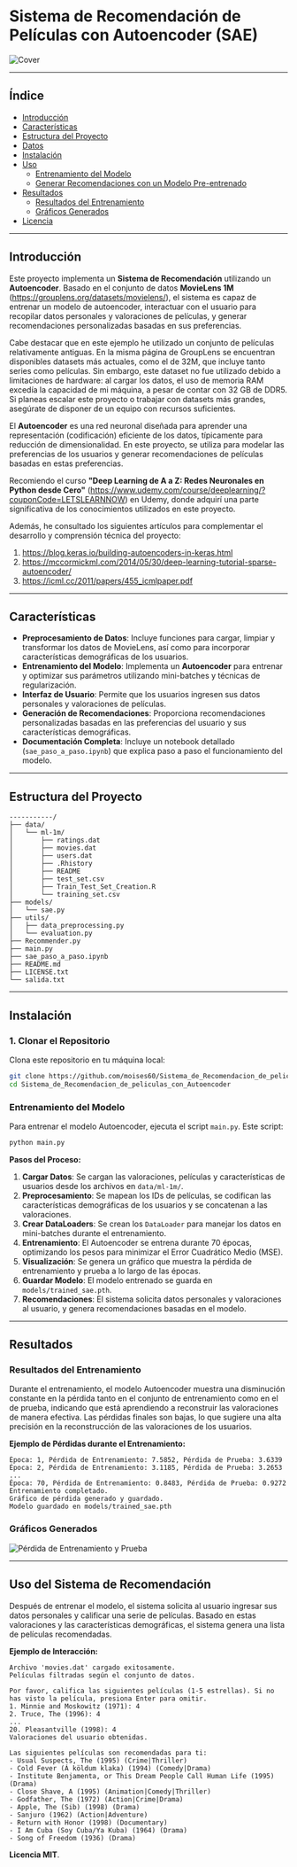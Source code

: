 # Sistema de Recomendación de Películas con Autoencoder (SAE)

![Cover](assets/cover.png)

---

## Índice

- [Introducción](#introducción)
- [Características](#características)
- [Estructura del Proyecto](#estructura-del-proyecto)
- [Datos](#datos)
- [Instalación](#instalación)
- [Uso](#uso)
  - [Entrenamiento del Modelo](#entrenamiento-del-modelo)
  - [Generar Recomendaciones con un Modelo Pre-entrenado](#generar-recomendaciones-con-un-modelo-pre-entrenado)
- [Resultados](#resultados)
  - [Resultados del Entrenamiento](#resultados-del-entrenamiento)
  - [Gráficos Generados](#gráficos-generados)
- [Licencia](#licencia)

---

## Introducción

Este proyecto implementa un **Sistema de Recomendación** utilizando un **Autoencoder**. Basado en el conjunto de datos **MovieLens 1M** (https://grouplens.org/datasets/movielens/), el sistema es capaz de entrenar un modelo de autoencoder, interactuar con el usuario para recopilar datos personales y valoraciones de películas, y generar recomendaciones personalizadas basadas en sus preferencias.

Cabe destacar que en este ejemplo he utilizado un conjunto de películas relativamente antiguas. En la misma página de GroupLens se encuentran disponibles datasets más actuales, como el de 32M, que incluye tanto series como películas. Sin embargo, este dataset no fue utilizado debido a limitaciones de hardware: al cargar los datos, el uso de memoria RAM excedía la capacidad de mi máquina, a pesar de contar con 32 GB de DDR5. Si planeas escalar este proyecto o trabajar con datasets más grandes, asegúrate de disponer de un equipo con recursos suficientes.

El **Autoencoder** es una red neuronal diseñada para aprender una representación (codificación) eficiente de los datos, típicamente para reducción de dimensionalidad. En este proyecto, se utiliza para modelar las preferencias de los usuarios y generar recomendaciones de películas basadas en estas preferencias.

Recomiendo el curso **"Deep Learning de A a Z: Redes Neuronales en Python desde Cero"** (https://www.udemy.com/course/deeplearning/?couponCode=LETSLEARNNOW) en Udemy, donde adquirí una parte significativa de los conocimientos utilizados en este proyecto.

Además, he consultado los siguientes artículos  para complementar el desarrollo y comprensión técnica del proyecto:

1. https://blog.keras.io/building-autoencoders-in-keras.html
2. https://mccormickml.com/2014/05/30/deep-learning-tutorial-sparse-autoencoder/
3. https://icml.cc/2011/papers/455_icmlpaper.pdf

---

## Características

- **Preprocesamiento de Datos**: Incluye funciones para cargar, limpiar y transformar los datos de MovieLens, así como para incorporar características demográficas de los usuarios.
- **Entrenamiento del Modelo**: Implementa un **Autoencoder** para entrenar y optimizar sus parámetros utilizando mini-batches y técnicas de regularización.
- **Interfaz de Usuario**: Permite que los usuarios ingresen sus datos personales y valoraciones de películas.
- **Generación de Recomendaciones**: Proporciona recomendaciones personalizadas basadas en las preferencias del usuario y sus características demográficas.
- **Documentación Completa**: Incluye un notebook detallado (`sae_paso_a_paso.ipynb`) que explica paso a paso el funcionamiento del modelo.

---

## Estructura del Proyecto

```
-----------/
├── data/
│   └── ml-1m/
│       ├── ratings.dat              
│       ├── movies.dat                
│       ├── users.dat                
│       ├── .Rhistory                
│       ├── README                   
│       ├── test_set.csv              
│       ├── Train_Test_Set_Creation.R 
│       └── training_set.csv         
├── models/
│   └── sae.py                       
├── utils/
│   ├── data_preprocessing.py        
│   └── evaluation.py                 
├── Recommender.py                    
├── main.py                           
├── sae_paso_a_paso.ipynb             
├── README.md                        
├── LICENSE.txt
└── salida.txt
```

---

## Instalación

### **1. Clonar el Repositorio**

Clona este repositorio en tu máquina local:

```bash
git clone https://github.com/moises60/Sistema_de_Recomendacion_de_peliculas_con_Autoencoder.git
cd Sistema_de_Recomendacion_de_peliculas_con_Autoencoder
```

### **Entrenamiento del Modelo**

Para entrenar el modelo Autoencoder, ejecuta el script `main.py`. Este script:

```bash
python main.py
```

**Pasos del Proceso:**

1. **Cargar Datos**: Se cargan las valoraciones, películas y características de usuarios desde los archivos en `data/ml-1m/`.
2. **Preprocesamiento**: Se mapean los IDs de películas, se codifican las características demográficas de los usuarios y se concatenan a las valoraciones.
3. **Crear DataLoaders**: Se crean los `DataLoader` para manejar los datos en mini-batches durante el entrenamiento.
4. **Entrenamiento**: El Autoencoder se entrena durante 70 épocas, optimizando los pesos para minimizar el Error Cuadrático Medio (MSE).
5. **Visualización**: Se genera un gráfico que muestra la pérdida de entrenamiento y prueba a lo largo de las épocas.
6. **Guardar Modelo**: El modelo entrenado se guarda en `models/trained_sae.pth`.
7. **Recomendaciones**: El sistema solicita datos personales y valoraciones al usuario, y genera recomendaciones basadas en el modelo.


---

## Resultados

### **Resultados del Entrenamiento**

Durante el entrenamiento, el modelo Autoencoder muestra una disminución constante en la pérdida tanto en el conjunto de entrenamiento como en el de prueba, indicando que está aprendiendo a reconstruir las valoraciones de manera efectiva. Las pérdidas finales son bajas, lo que sugiere una alta precisión en la reconstrucción de las valoraciones de los usuarios.

**Ejemplo de Pérdidas durante el Entrenamiento:**

```
Época: 1, Pérdida de Entrenamiento: 7.5852, Pérdida de Prueba: 3.6339
Época: 2, Pérdida de Entrenamiento: 3.1185, Pérdida de Prueba: 3.2653
...
Época: 70, Pérdida de Entrenamiento: 0.8483, Pérdida de Prueba: 0.9272
Entrenamiento completado.
Gráfico de pérdida generado y guardado.
Modelo guardado en models/trained_sae.pth
```

### **Gráficos Generados**

![Pérdida de Entrenamiento y Prueba](assets/Perdida_entrenamiento_prueba.png)

---

## Uso del Sistema de Recomendación

Después de entrenar el modelo, el sistema solicita al usuario ingresar sus datos personales y calificar una serie de películas. Basado en estas valoraciones y las características demográficas, el sistema genera una lista de películas recomendadas.

**Ejemplo de Interacción:**

```plaintext
Archivo 'movies.dat' cargado exitosamente.
Películas filtradas según el conjunto de datos.

Por favor, califica las siguientes películas (1-5 estrellas). Si no has visto la película, presiona Enter para omitir.
1. Minnie and Moskowitz (1971): 4
2. Truce, The (1996): 4
...
20. Pleasantville (1998): 4
Valoraciones del usuario obtenidas.

Las siguientes películas son recomendadas para ti:
- Usual Suspects, The (1995) (Crime|Thriller)
- Cold Fever (Á köldum klaka) (1994) (Comedy|Drama)
- Institute Benjamenta, or This Dream People Call Human Life (1995) (Drama)
- Close Shave, A (1995) (Animation|Comedy|Thriller)
- Godfather, The (1972) (Action|Crime|Drama)
- Apple, The (Sib) (1998) (Drama)
- Sanjuro (1962) (Action|Adventure)
- Return with Honor (1998) (Documentary)
- I Am Cuba (Soy Cuba/Ya Kuba) (1964) (Drama)
- Song of Freedom (1936) (Drama)
```

**Licencia MIT**.
